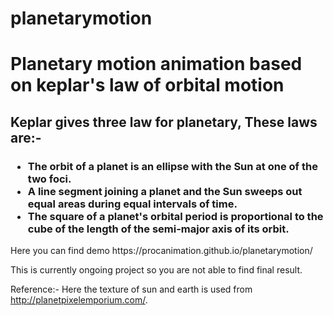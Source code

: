 # planetarymotion
<h1>Planetary motion animation based on keplar's law of orbital motion</h1>

<h2> Keplar gives three law for planetary, These laws are:- </h2> 
<h3>
<ul>
    <li>The orbit of a planet is an ellipse with the Sun at one of the two foci.</li>
    <li>A line segment joining a planet and the Sun sweeps out equal areas during equal intervals of time.</li>
    <li>The square of a planet's orbital period is proportional to the cube of the length of the semi-major axis of its orbit.</li>
</ul>
</h3>
Here you can find demo https://procanimation.github.io/planetarymotion/

This is currently ongoing project so you are not able to find final result.



Reference:- Here the texture of sun and earth is used from http://planetpixelemporium.com/. 

